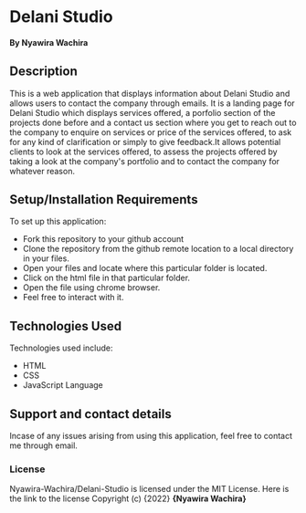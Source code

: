 # Delani Studio 
#### By **Nyawira Wachira**
## Description
This is a web application that displays information about Delani Studio and allows users to contact the company through emails. It is a landing page for Delani Studio 
which displays services offered, a porfolio section of the projects done before and a contact us section where you get to reach out to the company 
to enquire on services or price of the services offered, to ask for any kind of clarification or simply to give feedback.It allows potential clients to look at the services
offered, to assess the projects offered by taking a look at the company's portfolio and to contact the company for whatever reason.
## Setup/Installation Requirements
To set up this application:
* Fork this repository to your github account
* Clone the repository from the github remote location to a local directory in your files.
* Open your files and locate where this particular folder is located.
* Click on the html file in that particular folder.
* Open the file using chrome browser.
* Feel free to interact with it.
## Technologies Used
Technologies used include:
* HTML 
* CSS
* JavaScript Language
## Support and contact details
Incase of any issues arising from using this application, feel free to contact me through email.
### License
Nyawira-Wachira/Delani-Studio is licensed under the MIT License.
Here is the link to the license 
Copyright (c) {2022} **{Nyawira Wachira}**
  
